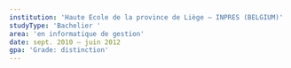 ```yaml
---
institution: 'Haute Ecole de la province de Liège – INPRES (BELGIUM)'
studyType: 'Bachelier '
area: 'en informatique de gestion'
date: sept. 2010 – juin 2012
gpa: 'Grade: distinction'
---
```

